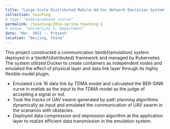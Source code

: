 ```yaml
---
title: "Large-Scale Distributed Mobile Ad-hoc Network Emulation System"
collection: teaching
# type: "Undergraduate course"
permalink: /teaching/2014-spring-teaching-1
# venue: "University 1, Department"
date: 'Mar. 2022 -- Present'
location: "Beijing, China"
---
```


This project constructed a communication \textbf{emulation} system deployed in a \textbf{distributed} framework and managed by Kubernetes. The system utilized Docker to create containers as independent nodes and emulated the effect of physical layer and data link layer through its highly flexible model plugin. 

* Emulated Link 16 data link by TDMA model and calculated the BER-SINR curve in matlab as the input to the TDMA model as the judge of accepting a signal or not. 
* Took the tracks of UAV swarm generated by path planning algorithms dynamically as input and emulated the communication of UAV swarm in the scenarios with obstacles.
* Deployed data compression and depression algorithm at the application layer to realize efficient data transmission in the emulation system.